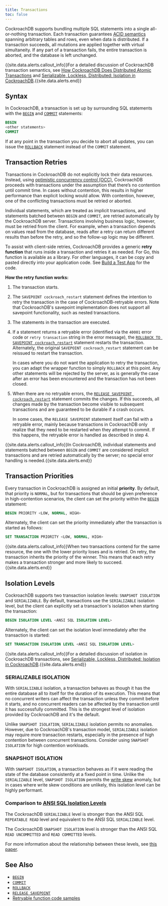 ```yaml
---
title: Transactions
toc: false
---
```


CockroachDB supports bundling multiple SQL statements into a single all-or-nothing transaction. Each transaction guarantees [ACID semantics](https://en.wikipedia.org/wiki/ACID) spanning arbitrary tables and rows, even when data is distributed. If a transaction succeeds, all mutations are applied together with virtual simultaneity. If any part of a transaction fails, the entire transaction is aborted, and the database is left unchanged.

{{site.data.alerts.callout_info}}For a detailed discussion of CockroachDB transaction semantics, see <a href="https://www.cockroachlabs.com/blog/how-cockroachdb-distributes-atomic-transactions/">How CockroachDB Does Distributed Atomic Transactions</a> and <a href="https://www.cockroachlabs.com/blog/serializable-lockless-distributed-isolation-cockroachdb/">Serializable, Lockless, Distributed: Isolation in CockroachDB</a>.{{site.data.alerts.end}}

<div id="toc"></div>

## Syntax

In CockroachDB, a transaction is set up by surrounding SQL statements with the [`BEGIN`](begin-transaction.html) and [`COMMIT`](commit-transaction.html) statements:

~~~ sql
BEGIN
<other statements>
COMMIT
~~~

If at any point in the transaction you decide to abort all updates, you can issue the [`ROLLBACK`](rollback-transaction.html) statement instead of the `COMMIT` statement.

## Transaction Retries

Transactions in CockroachDB do not explicitly lock their data resources. Instead, using [optimistic concurrency control (OCC)](https://en.wikipedia.org/wiki/Optimistic_concurrency_control), CockroachDB proceeds with transactions under the assumption that there’s no contention until commit time. In cases without contention, this results in higher performance than explicit locking would allow. With contention, however, one of the conflicting transactions must be retried or aborted.

Individual statements, which are treated as implicit transactions, and statements batched between `BEGIN` and `COMMIT`, are retried automatically by the CockroachDB server. Transactions involving business logic, however, must be retried from the client. For example, when a transaction depends on values read from the database, reads after a retry can return different results than before the retry, and so the follow-up logic may be different. 

To assist with client-side retries, CockroachDB provides a generic **retry function** that runs inside a transaction and retries it as needed. For Go, this function is available as a library. For other languages, it can be copy and pasted directly into your application code. See [Build a Test App](build-a-test-app.html#step-4-execute-transactions-from-a-client) for the code. 

**How the retry function works:**

1. The transaction starts.

2. The `SAVEPOINT cockroach_restart` statement defines the intention to retry the transaction in the case of CockroachDB-retryable errors. Note that CockroachDB's savepoint implementation does not support all savepoint functionality, such as nested transactions. 

3. The statements in the transaction are executed. 

4. If a statement returns a retryable error (identified via the `40001` error code or `retry transaction` string in the error message), the [`ROLLBACK TO SAVEPOINT cockroach_restart`](rollback-transaction.html) statement restarts the transaction. Alternately, the original `SAVEPOINT cockroach_restart` statement can be reissued to restart the transaction.

   In cases where you do not want the application to retry the transaction, you can adapt the wrapper function to simply `ROLLBACK` at this point. Any other statements will be rejected by the server, as is generally the case after an error has been encountered and the transaction has not been closed.

5. When there are no retryable errors, the [`RELEASE SAVEPOINT cockroach_restart`](release-savepoint.html) statement commits the changes. If this succeeds, all changes made by the transaction become visible to subsequent transactions and are guaranteed to be durable if a crash occurs.

   In some cases, the `RELEASE SAVEPOINT` statement itself can fail with a retryable error, mainly because transactions in CockroachDB only realize that they need to be restarted when they attempt to commit. If this happens, the retryable error is handled as described in step 4.

{{site.data.alerts.callout_info}}In CockroachDB, individual statements and statements batched between <code>BEGIN</code> and <code>COMMIT</code> are considered implicit transactions and are retried automatically by the server; no special error handling is needed.{{site.data.alerts.end}}

## Transaction Priorities

Every transaction in CockroachDB is assigned an initial **priority**. By default, that priority is `NORMAL`, but for transactions that should be given preference in high-contention scenarios, the client can set the priority within the [`BEGIN`](begin-transaction.html) statement:

~~~ sql
BEGIN PRIORITY <LOW, NORMAL, HIGH>
~~~

Alternately, the client can set the priority immediately after the transaction is started as follows:

~~~ sql
SET TRANSACTION PRIORITY <LOW, NORMAL, HIGH>
~~~

{{site.data.alerts.callout_info}}When two transactions contend for the same resource, the one with the lower priority loses and is retried. On retry, the transaction inherits the priority of the winner. This means that each retry makes a transaction stronger and more likely to succeed.{{site.data.alerts.end}}

## Isolation Levels

CockroachDB supports two transaction isolation levels: `SNAPSHOT ISOLATION` and `SERIALIZABLE`. By default, transactions use the `SERIALIZABLE` isolation level, but the client can explicitly set a transaction's isolation when starting the transaction:

~~~ sql
BEGIN ISOLATION LEVEL <ANSI SQL ISOLATION LEVEL>
~~~

Alternately, the client can set the isolation level immediately after the transaction is started:

~~~ sql
SET TRANSACTION ISOLATION LEVEL <ANSI SQL ISOLATION LEVEL>
~~~

{{site.data.alerts.callout_info}}For a detailed discussion of isolation in CockroachDB transactions, see <a href="https://www.cockroachlabs.com/blog/serializable-lockless-distributed-isolation-cockroachdb/">Serializable, Lockless, Distributed: Isolation in CockroachDB</a>.{{site.data.alerts.end}}

### SERIALIZABLE ISOLATION

With `SERIALIZABLE` isolation, a transaction behaves as though it has the entire database all to itself for the duration of its execution. This means that no concurrent writers can affect the transaction unless they commit before it starts, and no concurrent readers can be affected by the transaction until it has successfully committed. This is the strongest level of isolation provided by CockroachDB and it's the default. 

Unlike `SNAPSHOT ISOLATION`, `SERIALIZABLE` isolation permits no anomalies. However, due to CockroachDB's transaction model, `SERIALIZABLE` isolation may require more transaction restarts, especially in the presence of high contention between concurrent transactions. Consider using `SNAPSHOT ISOLATION` for high contention workloads.

### SNAPSHOT ISOLATION

With `SNAPSHOT ISOLATION`, a transaction behaves as if it
were reading the state of the database consistently at a fixed point in time. Unlike the `SERIALIZABLE` level, `SNAPSHOT ISOLATION` permits the [write skew](https://en.wikipedia.org/wiki/Snapshot_isolation) anomaly, but in cases where write skew conditions are unlikely, this isolation level can be highly performant.  

### Comparison to [ANSI SQL Isolation Levels](https://en.wikipedia.org/wiki/Isolation_(database_systems)#Isolation_levels)

The CockroachDB `SERIALIZABLE` level is stronger than the ANSI SQL `REPEATABLE READ` level and equivalent to the ANSI SQL `SERIALIZABLE` level.

The CockroachDB `SNAPSHOT ISOLATION` level is stronger than the ANSI SQL `READ UNCOMMITTED` and `READ COMMITTED` levels.

For more information about the relationship between these levels, see [this paper](http://arxiv.org/ftp/cs/papers/0701/0701157.pdf).

## See Also

- [`BEGIN`](begin-transaction.html)
- [`COMMIT`](commit-transaction.html)
- [`ROLLBACK`](rollback-transaction.html)
- [`RELEASE SAVEPOINT`](release-savepoint.html)
- [Retryable function code samples](build-a-test-app.html#step-4-execute-transactions-from-a-client)
